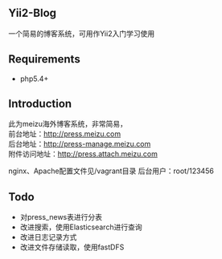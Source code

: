 ## Yii2-Blog
一个简易的博客系统，可用作Yii2入门学习使用

## Requirements
- php5.4+ 

## Introduction
此为meizu海外博客系统，非常简易，  
前台地址：http://press.meizu.com  
后台地址：http://press-manage.meizu.com  
附件访问地址：http://press.attach.meizu.com

nginx、Apache配置文件见/vagrant目录
后台用户：root/123456

## Todo
- 对press_news表进行分表
- 改进搜索，使用Elasticsearch进行查询
- 改进日志记录方式
- 改进文件存储读取，使用fastDFS
